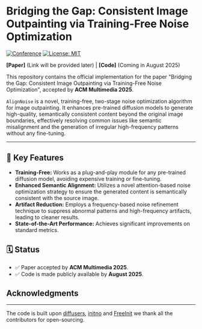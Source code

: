 # Bridging the Gap: Consistent Image Outpainting via Training-Free Noise Optimization

[![Conference](https://img.shields.io/badge/ACM%20MM-2025-blue)](https://2025.acmmm.org/)
[![License: MIT](https://img.shields.io/badge/License-MIT-yellow.svg)](https://opensource.org/licenses/MIT)

**[Paper]** (Link will be provided later) | **[Code]** (Coming in August 2025)

This repository contains the official implementation for the paper "Bridging the Gap: Consistent Image Outpainting via Training-Free Noise Optimization", accepted by **ACM Multimedia 2025**.

`AlignNoise` is a novel, training-free, two-stage noise optimization algorithm for image outpainting. It enhances pre-trained diffusion models to generate high-quality, semantically consistent content beyond the original image boundaries, effectively resolving common issues like semantic misalignment and the generation of irregular high-frequency patterns without any fine-tuning.

---

## 🚀 Key Features

* **Training-Free:** Works as a plug-and-play module for any pre-trained diffusion model, avoiding expensive training or fine-tuning.
* **Enhanced Semantic Alignment:** Utilizes a novel attention-based noise optimization strategy to ensure the generated content is semantically consistent with the source image.
* **Artifact Reduction:** Employs a frequency-based noise refinement technique to suppress abnormal patterns and high-frequency artifacts, leading to cleaner results.
* **State-of-the-Art Performance:** Achieves significant improvements on standard metrics.




## 🗓️ Status

* ✅ Paper accepted by **ACM Multimedia 2025**.
* ✅ Code is made publicly available by **August 2025**.


## Acknowledgments
---
The code is built upon [diffusers](https://github.com/huggingface/diffusers), [initno](https://github.com/xiefan-guo/initno/blob/main/run_sd_initno.py) and [FreeInit](https://github.com/TianxingWu/FreeInit) we thank all the contributors for open-sourcing.